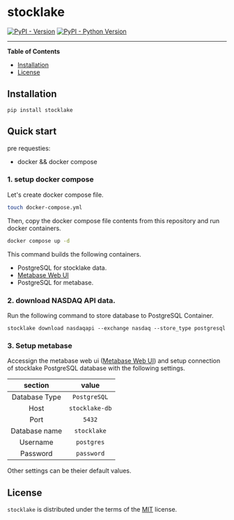 # stocklake

[![PyPI - Version](https://img.shields.io/pypi/v/stocklake.svg)](https://pypi.org/project/stocklake)
[![PyPI - Python Version](https://img.shields.io/pypi/pyversions/stocklake.svg)](https://pypi.org/project/stocklake)

-----

**Table of Contents**

- [Installation](#installation)
- [License](#license)

## Installation

```console
pip install stocklake
```

## Quick start

pre requesties:
- docker && docker compose

### 1. setup docker compose

Let's create docker compose file.

```sh
touch docker-compose.yml
```

Then, copy the docker compose file contents from this repository and run docker containers.

```sh
docker compose up -d
```

This command builds the following containers.

- PostgreSQL for stocklake data.
- [Metabase Web UI](http://localhost:3000)
- PostgreSQL for metabase.

### 2. download NASDAQ API data.

Run the following command to store database to PostgreSQL Container.

```
stocklake download nasdaqapi --exchange nasdaq --store_type postgresql
```

### 3. Setup metabase

Accessign the metabase web ui ([Metabase Web UI](http://localhost:3000)) and setup connection of stocklake PostgreSQL database with the following settings.

| section | value |
| :----: | :----: |
| Database Type | `PostgreSQL` |
| Host | `stocklake-db` |
| Port | `5432` |
| Database name | `stocklake` |
| Username | `postgres` |
| Password | `password` |

Other settings can be theier default values.

## License

`stocklake` is distributed under the terms of the [MIT](https://spdx.org/licenses/MIT.html) license.
